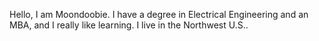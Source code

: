 Hello, I am Moondoobie. I have a degree in Electrical Engineering and an MBA, and I really like learning. I live in the Northwest U.S..
